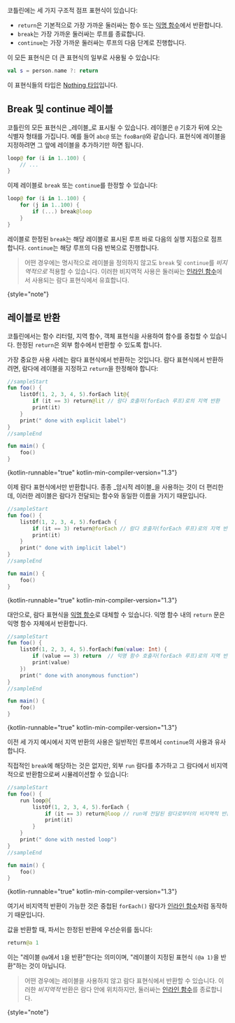 [//]: # (title: 반환과 점프)

코틀린에는 세 가지 구조적 점프 표현식이 있습니다:

*   `return`은 기본적으로 가장 가까운 둘러싸는 함수 또는 [익명 함수](lambdas.md#anonymous-functions)에서 반환합니다.
*   `break`는 가장 가까운 둘러싸는 루프를 종료합니다.
*   `continue`는 가장 가까운 둘러싸는 루프의 다음 단계로 진행합니다.

이 모든 표현식은 더 큰 표현식의 일부로 사용될 수 있습니다:

```kotlin
val s = person.name ?: return
```

이 표현식들의 타입은 [Nothing 타입](exceptions.md#the-nothing-type)입니다.

## Break 및 continue 레이블

코틀린의 모든 표현식은 _레이블_로 표시될 수 있습니다.
레이블은 `@` 기호가 뒤에 오는 식별자 형태를 가집니다. 예를 들어 `abc@` 또는 `fooBar@`와 같습니다.
표현식에 레이블을 지정하려면 그 앞에 레이블을 추가하기만 하면 됩니다.

```kotlin
loop@ for (i in 1..100) {
    // ...
}
```

이제 레이블로 `break` 또는 `continue`를 한정할 수 있습니다:

```kotlin
loop@ for (i in 1..100) {
    for (j in 1..100) {
        if (...) break@loop
    }
}
```

레이블로 한정된 `break`는 해당 레이블로 표시된 루프 바로 다음의 실행 지점으로 점프합니다.
`continue`는 해당 루프의 다음 반복으로 진행합니다.

> 어떤 경우에는 명시적으로 레이블을 정의하지 않고도 `break` 및 `continue`를 *비지역적으로* 적용할 수 있습니다.
> 이러한 비지역적 사용은 둘러싸는 [인라인 함수](inline-functions.md#break-and-continue)에서 사용되는 람다 표현식에서 유효합니다.
>
{style="note"}

## 레이블로 반환

코틀린에서는 함수 리터럴, 지역 함수, 객체 표현식을 사용하여 함수를 중첩할 수 있습니다.
한정된 `return`은 외부 함수에서 반환할 수 있도록 합니다.

가장 중요한 사용 사례는 람다 표현식에서 반환하는 것입니다. 람다 표현식에서 반환하려면,
람다에 레이블을 지정하고 `return`을 한정해야 합니다:

```kotlin
//sampleStart
fun foo() {
    listOf(1, 2, 3, 4, 5).forEach lit@{
        if (it == 3) return@lit // 람다 호출자(forEach 루프)로의 지역 반환
        print(it)
    }
    print(" done with explicit label")
}
//sampleEnd

fun main() {
    foo()
}
```
{kotlin-runnable="true" kotlin-min-compiler-version="1.3"}

이제 람다 표현식에서만 반환합니다. 종종 _암시적 레이블_을 사용하는 것이 더 편리한데, 이러한 레이블은
람다가 전달되는 함수와 동일한 이름을 가지기 때문입니다.

```kotlin
//sampleStart
fun foo() {
    listOf(1, 2, 3, 4, 5).forEach {
        if (it == 3) return@forEach // 람다 호출자(forEach 루프)로의 지역 반환
        print(it)
    }
    print(" done with implicit label")
}
//sampleEnd

fun main() {
    foo()
}
```
{kotlin-runnable="true" kotlin-min-compiler-version="1.3"}

대안으로, 람다 표현식을 [익명 함수](lambdas.md#anonymous-functions)로 대체할 수 있습니다.
익명 함수 내의 `return` 문은 익명 함수 자체에서 반환합니다.

```kotlin
//sampleStart
fun foo() {
    listOf(1, 2, 3, 4, 5).forEach(fun(value: Int) {
        if (value == 3) return  // 익명 함수 호출자(forEach 루프)로의 지역 반환
        print(value)
    })
    print(" done with anonymous function")
}
//sampleEnd

fun main() {
    foo()
}
```
{kotlin-runnable="true" kotlin-min-compiler-version="1.3"}

이전 세 가지 예시에서 지역 반환의 사용은 일반적인 루프에서 `continue`의 사용과 유사합니다.

직접적인 `break`에 해당하는 것은 없지만, 외부 `run` 람다를 추가하고 그 람다에서 비지역적으로 반환함으로써 시뮬레이션할 수 있습니다:

```kotlin
//sampleStart
fun foo() {
    run loop@{
        listOf(1, 2, 3, 4, 5).forEach {
            if (it == 3) return@loop // run에 전달된 람다로부터의 비지역적 반환
            print(it)
        }
    }
    print(" done with nested loop")
}
//sampleEnd

fun main() {
    foo()
}
```
{kotlin-runnable="true" kotlin-min-compiler-version="1.3"}

여기서 비지역적 반환이 가능한 것은 중첩된 `forEach()` 람다가 [인라인 함수](inline-functions.md)처럼 동작하기 때문입니다.

값을 반환할 때, 파서는 한정된 반환에 우선순위를 둡니다:

```kotlin
return@a 1
```

이는 "레이블 `@a`에서 `1`을 반환"한다는 의미이며, "레이블이 지정된 표현식 `(@a 1)`을 반환"하는 것이 아닙니다.

> 어떤 경우에는 레이블을 사용하지 않고 람다 표현식에서 반환할 수 있습니다. 이러한 *비지역적* 반환은
> 람다 안에 위치하지만, 둘러싸는 [인라인 함수](inline-functions.md#returns)를 종료합니다.
>
{style="note"}